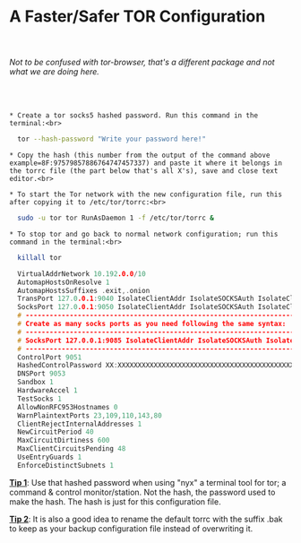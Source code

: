 <!-- markdownlint-disable MD033 -->
<h1>A Faster/Safer TOR Configuration</h1><br>

  <h6>Not to be confused with tor-browser, that's a different package and not what we are doing here.</h6><br>

    * Create a tor socks5 hashed password. Run this command in the terminal:<br>

```bash
  tor --hash-password "Write your password here!"
```

    * Copy the hash (this number from the output of the command above example=8F:97579857886764747457337) and paste it where it belongs in the torrc file (the part below that's all X's), save and close text editor.<br>

    * To start the Tor network with the new configuration file, run this after copying it to /etc/tor/torrc:<br>

```bash
  sudo -u tor tor RunAsDaemon 1 -f /etc/tor/torrc &
```

    * To stop tor and go back to normal network configuration; run this command in the terminal:<br>

```bash
  killall tor
```

```h
  VirtualAddrNetwork 10.192.0.0/10
  AutomapHostsOnResolve 1
  AutomapHostsSuffixes .exit,.onion
  TransPort 127.0.0.1:9040 IsolateClientAddr IsolateSOCKSAuth IsolateClientProtocol IsolateDestPort IsolateDestAddr
  SocksPort 127.0.0.1:9050 IsolateClientAddr IsolateSOCKSAuth IsolateClientProtocol IsolateDestPort IsolateDestAddr
  # ------------------------------------------------------------------------------------------------------------------
  # Create as many socks ports as you need following the same syntax:   (Example following port 9050 above)
  # ------------------------------------------------------------------------------------------------------------------
  # SocksPort 127.0.0.1:9085 IsolateClientAddr IsolateSOCKSAuth IsolateClientProtocol IsolateDestPort IsolateDestAddr
  # ------------------------------------------------------------------------------------------------------------------
  ControlPort 9051
  HashedControlPassword XX:XXXXXXXXXXXXXXXXXXXXXXXXXXXXXXXXXXXXXXXXXXXXXXXXXXXXXXXXXXXXXXX
  DNSPort 9053
  Sandbox 1
  HardwareAccel 1
  TestSocks 1
  AllowNonRFC953Hostnames 0
  WarnPlaintextPorts 23,109,110,143,80
  ClientRejectInternalAddresses 1
  NewCircuitPeriod 40
  MaxCircuitDirtiness 600
  MaxClientCircuitsPending 48
  UseEntryGuards 1
  EnforceDistinctSubnets 1
```

  <u><b>Tip 1</b></u>: Use that hashed password when using "nyx" a terminal tool for tor; a command & control monitor/station. Not the hash, the password used to make the hash. The hash is just for this configuration file.<br>

  <u><b>Tip 2</b></u>: It is also a good idea to rename the default torrc with the suffix .bak to keep as your backup configuration file instead of overwriting it.
